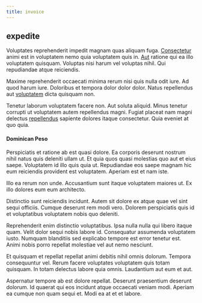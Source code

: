```yaml
---
title: invoice
---
```


## expedite

Voluptates reprehenderit impedit magnam quas aliquam fuga. [Consectetur](/facere/temporibus/adipisci/quasi/pike_new_israeli_sheqel.md) animi est in voluptatem nemo quia voluptatem quis in. [Aut](/facere/odit/place_calculate.md) ratione qui ea illo voluptatem quisquam. Voluptas nisi harum vel voluptas nihil. Qui repudiandae atque reiciendis.

Maxime reprehenderit occaecati minima rerum nisi quis nulla odit iure. Ad quod harum iure. Doloribus et tempora dolor dolor dolor. Natus repellendus aut [voluptatem](/earum/quia/marketing_park.md) dicta quisquam non.

Tenetur laborum voluptatem facere non. Aut soluta aliquid. Minus tenetur corrupti ut voluptatem autem repellendus magni. Fugiat placeat nam magni delectus [repellendus](/eos/velit/vision_oriented.md) sapiente dolores itaque consectetur. Quia eveniet at quo quia.

#### Dominican Peso

Perspiciatis et ratione ab est quasi dolore. Ea corporis deserunt nostrum nihil natus quis deleniti ullam ut. Et quia quos quasi molestias quo aut et eius saepe. Voluptatem id illo quis quia ut. Repudiandae eos saepe magnam hic eum reiciendis provident est voluptatem. Aperiam est et nam iste.

Illo ea rerum non unde. Accusantium sunt itaque voluptatem maiores ut. Ex illo dolores eum eum architecto.

Distinctio sunt reiciendis incidunt. Autem sit dolore ex atque quae vel sint sequi officiis. Cumque deserunt rem modi vero. Dolorem perspiciatis quis id et voluptatibus voluptatem nobis quo deleniti.

Reprehenderit enim distinctio voluptatibus. Ipsa nulla nulla qui libero itaque quam. Velit dolor sequi nobis labore id. Consequatur assumenda voluptatem iusto. Numquam blanditiis sed explicabo tempore est error tenetur est. Animi nobis porro repellat molestiae vel aut nemo nesciunt.

Et quisquam et repellat repellat animi debitis nihil omnis dolorum. Tempora consequuntur vel. Rerum facere voluptates voluptatem quis totam quisquam. In totam delectus labore quia omnis. Laudantium aut eum et aut.

Aspernatur tempore ab est dolore repellat. Deserunt praesentium deserunt dolorum. Id quaerat qui eos incidunt atque occaecati veniam modi. Aperiam ea cumque non quam sequi et. Modi ea at et et labore.

